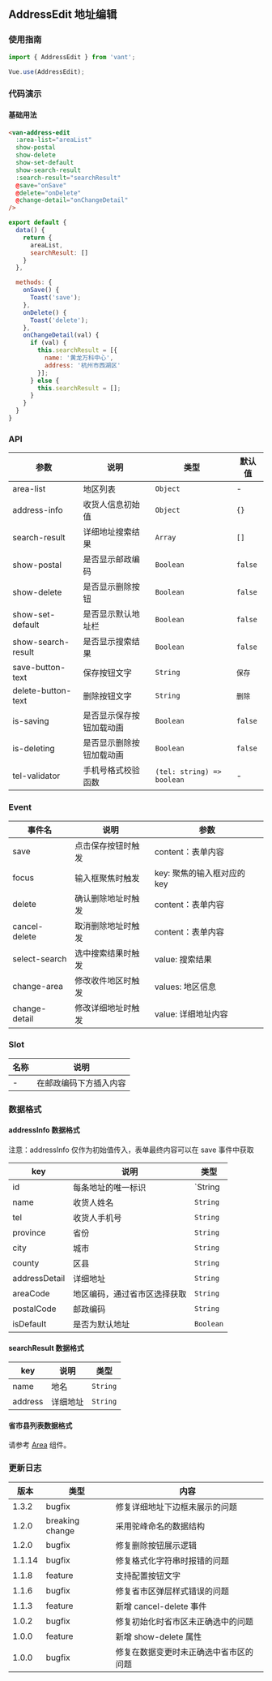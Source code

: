 ## AddressEdit 地址编辑

### 使用指南
``` javascript
import { AddressEdit } from 'vant';

Vue.use(AddressEdit);
```

### 代码演示

#### 基础用法

```html
<van-address-edit
  :area-list="areaList"
  show-postal
  show-delete
  show-set-default
  show-search-result
  :search-result="searchResult"
  @save="onSave"
  @delete="onDelete"
  @change-detail="onChangeDetail"
/>
```

```javascript
export default {
  data() {
    return {
      areaList,
      searchResult: []
    }
  },

  methods: {
    onSave() {
      Toast('save');
    },
    onDelete() {
      Toast('delete');
    },
    onChangeDetail(val) {
      if (val) {
        this.searchResult = [{
          name: '黄龙万科中心',
          address: '杭州市西湖区'
        }];
      } else {
        this.searchResult = [];
      }
    }
  }
}
```

### API

| 参数 | 说明 | 类型 | 默认值 |
|-----------|-----------|-----------|-------------|
| area-list | 地区列表 | `Object` | - |
| address-info | 收货人信息初始值 | `Object` | `{}` |
| search-result | 详细地址搜索结果 | `Array` | `[]` |
| show-postal | 是否显示邮政编码 | `Boolean` | `false` |
| show-delete | 是否显示删除按钮 | `Boolean` | `false` |
| show-set-default | 是否显示默认地址栏 | `Boolean` | `false` |
| show-search-result | 是否显示搜索结果 | `Boolean` | `false` |
| save-button-text | 保存按钮文字 | `String` | `保存` |
| delete-button-text | 删除按钮文字 | `String` | `删除` |
| is-saving | 是否显示保存按钮加载动画 | `Boolean` | `false` |
| is-deleting | 是否显示删除按钮加载动画 | `Boolean` | `false` |
| tel-validator | 手机号格式校验函数 | `(tel: string) => boolean` | - |

### Event

| 事件名 | 说明 | 参数 |
|-----------|-----------|-----------|
| save | 点击保存按钮时触发 | content：表单内容 |
| focus | 输入框聚焦时触发 | key: 聚焦的输入框对应的 key |
| delete | 确认删除地址时触发 | content：表单内容 |
| cancel-delete | 取消删除地址时触发 | content：表单内容 |
| select-search | 选中搜索结果时触发 | value: 搜索结果 |
| change-area | 修改收件地区时触发 | values: 地区信息 |
| change-detail | 修改详细地址时触发 | value: 详细地址内容 |

### Slot

| 名称 | 说明 |
|-----------|-----------|
| - | 在邮政编码下方插入内容 |

### 数据格式

#### addressInfo 数据格式

注意：addressInfo 仅作为初始值传入，表单最终内容可以在 save 事件中获取

| key | 说明 | 类型 |
|-----------|-----------|-----------|
| id | 每条地址的唯一标识 | `String | Number` |
| name | 收货人姓名 | `String` |
| tel | 收货人手机号 | `String` |
| province | 省份 | `String` |
| city | 城市 | `String` |
| county | 区县 | `String` |
| addressDetail | 详细地址 | `String` |
| areaCode | 地区编码，通过省市区选择获取 | `String` |
| postalCode | 邮政编码 | `String` |
| isDefault | 是否为默认地址 | `Boolean` |

#### searchResult 数据格式

| key | 说明 | 类型 |
|-----------|-----------|-----------|
| name | 地名 | `String` |
| address | 详细地址 | `String` |

#### 省市县列表数据格式
请参考 [Area](#/zh-CN/area) 组件。

### 更新日志

| 版本 | 类型 | 内容 |
|-----------|-----------|-----------|
| 1.3.2 | bugfix | 修复详细地址下边框未展示的问题
| 1.2.0 | breaking change | 采用驼峰命名的数据结构
| 1.2.0 | bugfix | 修复删除按钮展示逻辑
| 1.1.14 | bugfix | 修复格式化字符串时报错的问题
| 1.1.8 | feature | 支持配置按钮文字
| 1.1.6 | bugfix | 修复省市区弹层样式错误的问题
| 1.1.3 | feature | 新增 cancel-delete 事件
| 1.0.2 | bugfix | 修复初始化时省市区未正确选中的问题
| 1.0.0 | feature | 新增 show-delete 属性
| 1.0.0 | bugfix | 修复在数据变更时未正确选中省市区的问题
